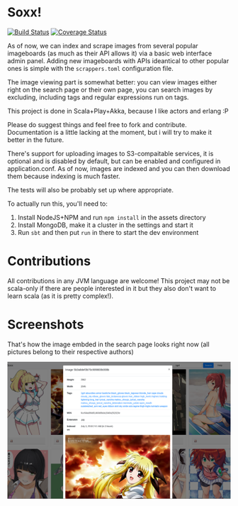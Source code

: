 # Soxx!

[![Build Status](https://travis-ci.org/vaartis/soxx.svg?branch=master)](https://travis-ci.org/vaartis/soxx)
[![Coverage Status](https://coveralls.io/repos/github/vaartis/soxx/badge.svg)](https://coveralls.io/github/vaartis/soxx)

As of now, we can index and scrape images from several popular imageboards
(as much as their API allows it) via a basic web interface admin panel. Adding
new imageboards with APIs ideantical to other popular ones is simple with the `scrappers.toml`
configuration file.

The image viewing part is somewhat better: you can view images either
right on the search page or their own page, you can search images by
excluding, including tags and regular expressions run on tags.

This project is done in Scala+Play+Akka, because I like actors and erlang :P

Please do suggest things and feel free to fork and contribute. Documentation
is a little lacking at the moment, but i will try to make it better in the future.

There's support for uploading images to S3-compaitable services, it is optional
and is disabled by default, but can be enabled and configured in application.conf.
As of now, images are indexed and you can then download them because indexing is much faster.

The tests will also be probably set up where appropriate.

To actually run this, you'll need to:

1. Install NodeJS+NPM and run `npm install` in the assets directory
2. Install MongoDB, make it a cluster in the settings and start it
3. Run `sbt` and then put `run` in there to start the dev environment

# Contributions

All contributions in any JVM language are welcome! This project may
not be scala-only if there are people interested in it but they also
don't want to learn scala (as it is pretty complex!).

# Screenshots

That's how the image embded in the search page looks right now (all pictures
belong to their respective authors)

![Embedded image](screenshots/embedded.png)
